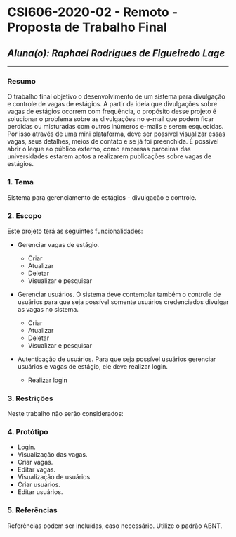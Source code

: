 # **CSI606-2020-02 - Remoto - Proposta de Trabalho Final**
## *Aluna(o): Raphael Rodrigues de Figueiredo Lage*

--------------

<!-- Descrever um resumo sobre o trabalho. -->

### Resumo

  O trabalho final objetivo o desenvolvimento de um sistema para divulgação e controle de vagas de estágios. A partir da ideia que divulgações sobre vagas de estágios ocorrem com frequência, o propósito desse projeto é solucionar o problema sobre as divulgações no e-mail que podem ficar perdidas ou misturadas com outros inúmeros e-mails e serem esquecidas. Por isso através de uma mini plataforma, deve ser possível visualizar essas vagas, seus detalhes, meios de contato e se já foi preenchida. É possível abrir o leque ao público externo, como empresas parceiras das universidades estarem aptos a realizarem publicações sobre vagas de estágios.

<!-- Apresentar o tema. -->
### 1. Tema

  Sistema para gerenciamento de estágios - divulgação e controle.

<!-- Descrever e limitar o escopo da aplicação. -->
### 2. Escopo

  Este projeto terá as seguintes funcionalidades:

  - Gerenciar vagas de estágio.
    - Criar
    - Atualizar
    - Deletar
    - Visualizar e pesquisar

  - Gerenciar usuários. O sistema deve contemplar também o controle de usuários para que seja possível somente usuários credenciados divulgar as vagas no sistema.
    - Criar
    - Atualizar
    - Deletar
    - Visualizar e pesquisar

  - Autenticação de usuários. Para que seja possível usuários gerenciar usuários e vagas de estágio, ele deve realizar login.
    - Realizar login

<!-- Apresentar restrições de funcionalidades e de escopo. -->
### 3. Restrições

  Neste trabalho não serão considerados:

<!-- Construir alguns protótipos para a aplicação, disponibilizá-los no Github e descrever o que foi considerado. //-->
### 4. Protótipo

  
  - Login.
  - Visualização das vagas.
  - Criar vagas.
  - Editar vagas.
  - Visualização de usuários.
  - Criar usuários.
  - Editar usuários.

### 5. Referências

  Referências podem ser incluídas, caso necessário. Utilize o padrão ABNT.
